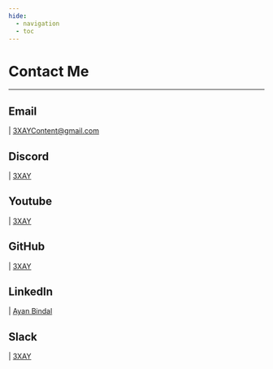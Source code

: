 ```yaml
---
hide:
  - navigation
  - toc
---
```


# Contact Me
***

## Email
| [3XAYContent@gmail.com](mailto:3XAYContent@gmail.com)

## Discord
| [3XAY](https://discord.gg/VvVzWrzYkw)

## Youtube
| [3XAY](https://youtube.com/@3XAY)

## GitHub
| [3XAY](https://github.com/3XAY)

## LinkedIn
| [Ayan Bindal](https://www.linkedin.com/in/ayan-bindal-b0037a284)

## Slack
| [3XAY](https://hackclub.slack.com/team/U07QKF9LB19)